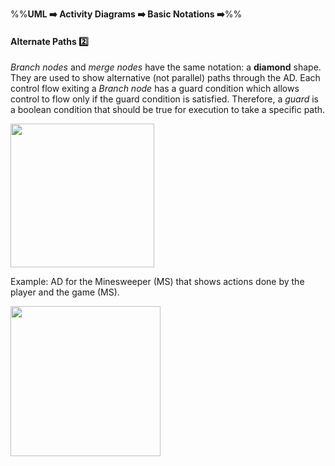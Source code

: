 <link rel="stylesheet" href="{{baseUrl}}/css/textbook.css">

<div class="website-content">

%%**UML :arrow_right: Activity Diagrams :arrow_right: Basic Notations :arrow_right:**%%

#### Alternate Paths :two:

<div id="main">

_Branch nodes_ and _merge nodes_ have the same notation: a **diamond** shape. They are used to show alternative (not parallel) paths through the AD. Each control flow exiting a _Branch node_ has a guard condition which allows control to flow only if the guard condition is satisfied. Therefore, a _guard_ is a boolean condition that should be true for execution to take a specific path.

<img src="{{baseUrl}}/uml/activityDiagrams/basicNotations/alternatePaths/images/diagram.png" height="230" />
<p/>

<tip-box>

Example: AD for the Minesweeper (MS) that shows actions done by the player and the game (MS).

<img src="{{baseUrl}}/uml/activityDiagrams/basicNotations/alternatePaths/images/minesweeper.png" height="240" />
<p/>

</tip-box>

</div>
</div>
